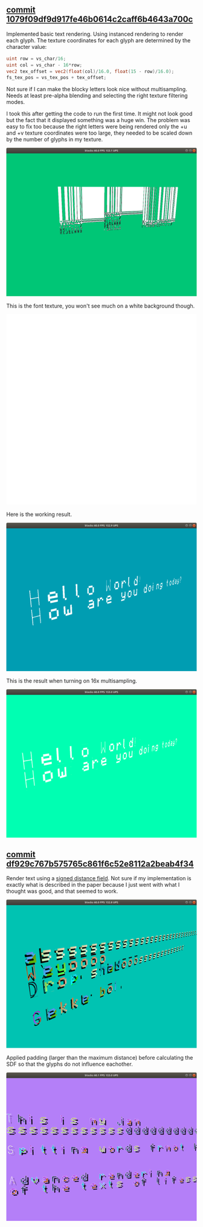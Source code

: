 ## [commit 1079f09df9d917fe46b0614c2caff6b4643a700c](https://github.com/mickvangelderen/blocks-rust/tree/1079f09df9d917fe46b0614c2caff6b4643a700c)

Implemented basic text rendering. Using instanced rendering to render each
glyph. The texture coordinates for each glyph are determined by the character
value:

```glsl
uint row = vs_char/16;
uint col = vs_char - 16*row;
vec2 tex_offset = vec2(float(col)/16.0, float(15 - row)/16.0);
fs_tex_pos = vs_tex_pos + tex_offset;
```

Not sure if I can make the blocky letters look nice without multisampling. Needs
at least pre-alpha blending and selecting the right texture filtering modes.

I took this after getting the code to run the first time. It might not look good
but the fact that it displayed something was a huge win. The problem was easy to
fix too because the right letters were being rendered only the +u and +v texture
coordinates were too large, they needed to be scaled down by the number of
glyphs in my texture.

![Incorrect texture coordinates in the vertex data.](1.png "Incorrect texture coordinates in the vertex data.")

This is the font texture, you won't see much on a white background though.

![Font texture](font.png "Font texture.")

Here is the working result.

![Render without multisampling](2.png "Render without multisampling")

This is the result when turning on 16x multisampling.

![Render with multisampling](3.png "Render with multisampling")

## [commit df929c767b575765c861f6c52e8112a2beab4f34](https://github.com/mickvangelderen/blocks-rust/commit/df929c767b575765c861f6c52e8112a2beab4f34)

Render text using a [signed distance
field](http://www.valvesoftware.com/publications/2007/SIGGRAPH2007_AlphaTestedMagnification.pdf).
Not sure if my implementation is exactly what is described in the paper because
I just went with what I thought was good, and that seemed to work.

![SDF with artifacts](4-sdf-artifacts.png)

Applied padding (larger than the maximum distance) before calculating the SDF so
that the glyphs do not influence eachother.

![SDF](5-sdf.png)

